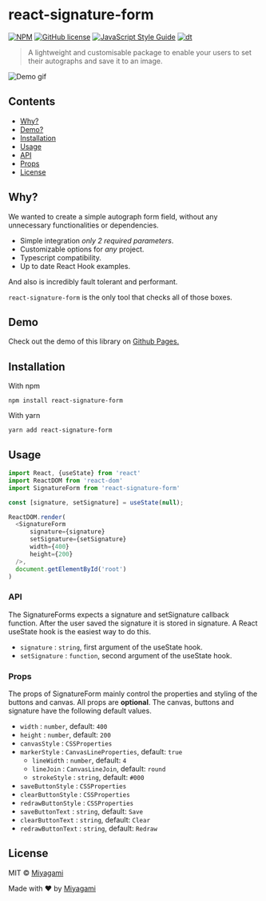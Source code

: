 # react-signature-form

[![NPM](https://img.shields.io/npm/v/react-signature-form.svg)](https://www.npmjs.com/package/react-signature-form)
[![GitHub license](https://img.shields.io/badge/license-ICS-blue.svg)](https://npmjs.org/package/react-signature-form)
[![JavaScript Style Guide](https://img.shields.io/badge/code_style-standard-brightgreen.svg)](https://standardjs.com)
[![dt](https://img.shields.io/npm/dt/react-signature-form.svg)](https://npmjs.org/package/react-signature-form)

> A lightweight and customisable package to enable your users to set their autographs and save it to an image.

<img alt="Demo gif" width="auto" src='https://media.giphy.com/media/0uWirc5DNNjc35GoZu/giphy.gif' />

## Contents

* [Why?](#why)
* [Demo?](#demo)
* [Installation](#installation)
* [Usage](#usage)
* [API](#api)
* [Props](#props)
* [License](#license)

## Why?

We wanted to create a simple autograph form field, without any unnecessary functionalities or dependencies.

+ Simple integration _only 2 required parameters_.
+ Customizable options for _any_ project.
+ Typescript compatibility.
+ Up to date React Hook examples.

And also is incredibly fault tolerant and performant.

`react-signature-form` is the only tool that checks all of those boxes.

## Demo

Check out the demo of this library on [Github Pages.](https://miyagami-com.github.io/react-signature-form/)

## Installation

With npm

```
npm install react-signature-form
```

With yarn

```
yarn add react-signature-form
```
## Usage

```javascript
import React, {useState} from 'react'
import ReactDOM from 'react-dom'
import SignatureForm from 'react-signature-form'

const [signature, setSignature] = useState(null);

ReactDOM.render(
  <SignatureForm
      signature={signature}
      setSignature={setSignature}
      width={400}
      height={200}
  />,
  document.getElementById('root')
)
```

### API

The SignatureForms expects a signature and setSignature callback function. After the user saved the signature it is stored in signature. A React useState hook is the easiest way to do this.

- `signature` : `string`, first argument of the useState hook.
- `setSignature` : `function`, second argument of the useState hook.

### Props

The props of SignatureForm mainly control the properties and styling of the buttons and canvas.
All props are **optional**. The canvas, buttons and signature have the following default values.

- `width` : `number`, default: `400`
- `height` : `number`, default: `200`
- `canvasStyle` : `CSSProperties`
- `markerStyle` : `CanvasLineProperties`, default: `true`
  - `lineWidth` : `number`, default: `4`
  - `lineJoin` : `CanvasLineJoin`, default: `round`
  - `strokeStyle` : `string`, default: `#000`
- `saveButtonStyle` : `CSSProperties`
- `clearButtonStyle` : `CSSProperties`
- `redrawButtonStyle` : `CSSProperties`
- `saveButtonText` : `string`, default: `Save`
- `clearButtonText` : `string`, default: `Clear`
- `redrawButtonText` : `string`, default: `Redraw`

## License

MIT © [Miyagami](https://github.com/miyagami-com)

Made with ❤️ by [Miyagami](https://www.miyagami.com)

